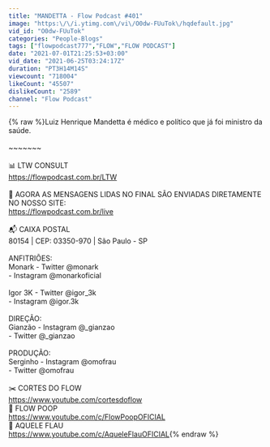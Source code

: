 ```yaml
---
title: "MANDETTA - Flow Podcast #401"
image: "https:\/\/i.ytimg.com\/vi\/O0dw-FUuTok\/hqdefault.jpg"
vid_id: "O0dw-FUuTok"
categories: "People-Blogs"
tags: ["flowpodcast777","FLOW","FLOW PODCAST"]
date: "2021-07-01T21:25:53+03:00"
vid_date: "2021-06-25T03:24:17Z"
duration: "PT3H14M14S"
viewcount: "718004"
likeCount: "45507"
dislikeCount: "2589"
channel: "Flow Podcast"
---
```

{% raw %}Luiz Henrique Mandetta é médico e político que já foi ministro da saúde.<br /><br />~~~~~~~<br /><br />📊 LTW CONSULT<br /><a rel="nofollow" target="blank" href="https://flowpodcast.com.br/LTW">https://flowpodcast.com.br/LTW</a><br /><br />🌻 AGORA AS MENSAGENS LIDAS NO FINAL SÃO ENVIADAS DIRETAMENTE NO NOSSO SITE:<br /><a rel="nofollow" target="blank" href="https://flowpodcast.com.br/live">https://flowpodcast.com.br/live</a><br /><br />📬 CAIXA POSTAL<br />80154 | CEP: 03350-970 | São Paulo - SP<br /><br />ANFITRIÕES: <br />Monark - Twitter @monark<br />               - Instagram @monarkoficial<br /><br />Igor 3K - Twitter @igor_3k<br />              - Instagram @igor.3k<br /><br />DIREÇÃO:<br />Gianzão - Instagram @_gianzao<br />                - Twitter @_gianzao<br /><br />PRODUÇÃO:<br />Serginho - Instagram @omofrau<br />                - Twitter @omofrau<br /><br />✂️ CORTES DO FLOW<br /><a rel="nofollow" target="blank" href="https://www.youtube.com/cortesdoflow">https://www.youtube.com/cortesdoflow</a><br />💩 FLOW POOP<br /><a rel="nofollow" target="blank" href="https://www.youtube.com/c/FlowPoopOFICIAL">https://www.youtube.com/c/FlowPoopOFICIAL</a><br />🎥 AQUELE FLAU<br /><a rel="nofollow" target="blank" href="https://www.youtube.com/c/AqueleFlauOFICIAL">https://www.youtube.com/c/AqueleFlauOFICIAL</a>{% endraw %}
